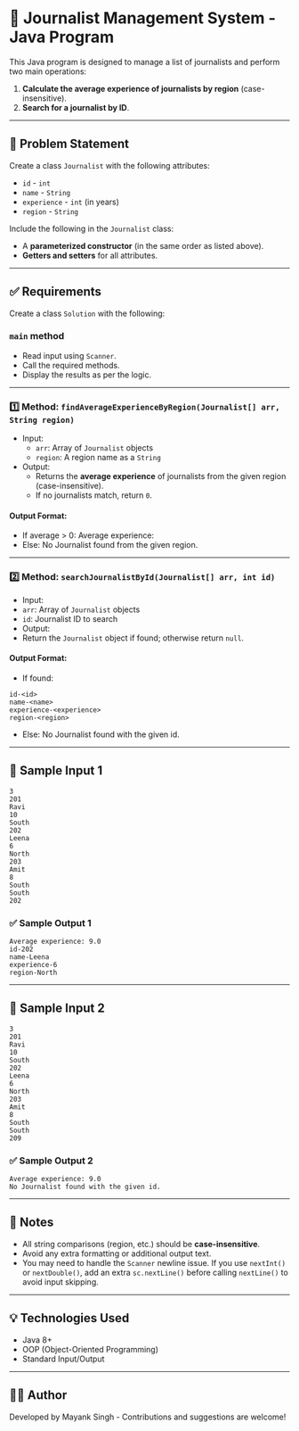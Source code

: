 # 📰 Journalist Management System - Java Program

This Java program is designed to manage a list of journalists and perform two main operations:

1. **Calculate the average experience of journalists by region** (case-insensitive).
2. **Search for a journalist by ID**.

---

## 📌 Problem Statement

Create a class `Journalist` with the following attributes:

- `id` - `int`
- `name` - `String`
- `experience` - `int` (in years)
- `region` - `String`

Include the following in the `Journalist` class:

- A **parameterized constructor** (in the same order as listed above).
- **Getters and setters** for all attributes.

---

## ✅ Requirements

Create a class `Solution` with the following:

### `main` method
- Read input using `Scanner`.
- Call the required methods.
- Display the results as per the logic.

---

### 1️⃣ Method: `findAverageExperienceByRegion(Journalist[] arr, String region)`

- Input:
  - `arr`: Array of `Journalist` objects
  - `region`: A region name as a `String`
- Output:
  - Returns the **average experience** of journalists from the given region (case-insensitive).
  - If no journalists match, return `0`.

#### Output Format:

- If average > 0:
Average experience: <value>
- Else:
No Journalist found from the given region.


---

### 2️⃣ Method: `searchJournalistById(Journalist[] arr, int id)`

- Input:
- `arr`: Array of `Journalist` objects
- `id`: Journalist ID to search
- Output:
- Return the `Journalist` object if found; otherwise return `null`.

#### Output Format:

- If found:
```
id-<id>
name-<name>
experience-<experience>
region-<region>
```
- Else:
No Journalist found with the given id.


---

## 🔡 Sample Input 1
```
3
201
Ravi
10
South
202
Leena
6
North
203
Amit
8
South
South
202
```


### ✅ Sample Output 1
```
Average experience: 9.0
id-202
name-Leena
experience-6
region-North
```


---

## 🔡 Sample Input 2
```
3
201
Ravi
10
South
202
Leena
6
North
203
Amit
8
South
South
209
```


### ✅ Sample Output 2

```
Average experience: 9.0
No Journalist found with the given id.
```


---

## 📝 Notes

- All string comparisons (region, etc.) should be **case-insensitive**.
- Avoid any extra formatting or additional output text.
- You may need to handle the `Scanner` newline issue. If you use `nextInt()` or `nextDouble()`, add an extra `sc.nextLine()` before calling `nextLine()` to avoid input skipping.

---

## 💡 Technologies Used

- Java 8+
- OOP (Object-Oriented Programming)
- Standard Input/Output

---

## 👨‍💻 Author

Developed by Mayank Singh - Contributions and suggestions are welcome!

